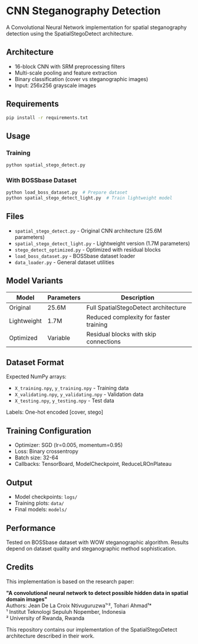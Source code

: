# CNN Steganography Detection

A Convolutional Neural Network implementation for spatial steganography detection using the SpatialStegoDetect architecture.

## Architecture

- 16-block CNN with SRM preprocessing filters
- Multi-scale pooling and feature extraction
- Binary classification (cover vs steganographic images)
- Input: 256x256 grayscale images

## Requirements

```bash
pip install -r requirements.txt
```

## Usage

### Training
```bash
python spatial_stego_detect.py
```

### With BOSSbase Dataset
```bash
python load_boss_dataset.py  # Prepare dataset
python spatial_stego_detect_light.py  # Train lightweight model
```

## Files

- `spatial_stego_detect.py` - Original CNN architecture (25.6M parameters)
- `spatial_stego_detect_light.py` - Lightweight version (1.7M parameters)  
- `stego_detect_optimized.py` - Optimized with residual blocks
- `load_boss_dataset.py` - BOSSbase dataset loader
- `data_loader.py` - General dataset utilities

## Model Variants

| Model | Parameters | Description |
|-------|------------|-------------|
| Original | 25.6M | Full SpatialStegoDetect architecture |
| Lightweight | 1.7M | Reduced complexity for faster training |
| Optimized | Variable | Residual blocks with skip connections |

## Dataset Format

Expected NumPy arrays:
- `X_training.npy`, `y_training.npy` - Training data
- `X_validating.npy`, `y_validating.npy` - Validation data  
- `X_testing.npy`, `y_testing.npy` - Test data

Labels: One-hot encoded [cover, stego]

## Training Configuration

- Optimizer: SGD (lr=0.005, momentum=0.95)
- Loss: Binary crossentropy
- Batch size: 32-64
- Callbacks: TensorBoard, ModelCheckpoint, ReduceLROnPlateau

## Output

- Model checkpoints: `logs/`
- Training plots: `data/`
- Final models: `models/`

## Performance

Tested on BOSSbase dataset with WOW steganographic algorithm. Results depend on dataset quality and steganographic method sophistication.

## Credits

This implementation is based on the research paper:

**"A convolutional neural network to detect possible hidden data in spatial domain images"**  
Authors: Jean De La Croix Ntivuguruzwa¹'², Tohari Ahmad¹*  
¹ Institut Teknologi Sepuluh Nopember, Indonesia  
² University of Rwanda, Rwanda

This repository contains our implementation of the SpatialStegoDetect architecture described in their work. 